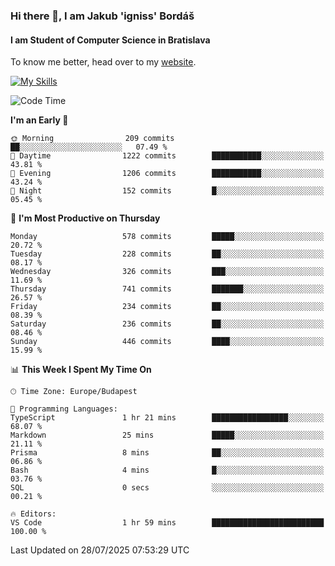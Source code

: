 ### Hi there 👋, I am Jakub 'igniss' Bordáš

#### I am Student of Computer Science in Bratislava
To know me better, head over to my [website](https://bordas.sk).

[![My Skills](https://skillicons.dev/icons?i=js,typescript,html,css,figma,svelte,vue,next,postgresql,nest,express,nodejs)](https://bordas.sk)


<!--START_SECTION:waka-->
![Code Time](http://img.shields.io/badge/Code%20Time-1%2C996%20hrs%2034%20mins-blue)

**I'm an Early 🐤** 

```text
🌞 Morning                209 commits         ██░░░░░░░░░░░░░░░░░░░░░░░   07.49 % 
🌆 Daytime                1222 commits        ███████████░░░░░░░░░░░░░░   43.81 % 
🌃 Evening                1206 commits        ███████████░░░░░░░░░░░░░░   43.24 % 
🌙 Night                  152 commits         █░░░░░░░░░░░░░░░░░░░░░░░░   05.45 % 
```
📅 **I'm Most Productive on Thursday** 

```text
Monday                   578 commits         █████░░░░░░░░░░░░░░░░░░░░   20.72 % 
Tuesday                  228 commits         ██░░░░░░░░░░░░░░░░░░░░░░░   08.17 % 
Wednesday                326 commits         ███░░░░░░░░░░░░░░░░░░░░░░   11.69 % 
Thursday                 741 commits         ███████░░░░░░░░░░░░░░░░░░   26.57 % 
Friday                   234 commits         ██░░░░░░░░░░░░░░░░░░░░░░░   08.39 % 
Saturday                 236 commits         ██░░░░░░░░░░░░░░░░░░░░░░░   08.46 % 
Sunday                   446 commits         ████░░░░░░░░░░░░░░░░░░░░░   15.99 % 
```


📊 **This Week I Spent My Time On** 

```text
🕑︎ Time Zone: Europe/Budapest

💬 Programming Languages: 
TypeScript               1 hr 21 mins        █████████████████░░░░░░░░   68.07 % 
Markdown                 25 mins             █████░░░░░░░░░░░░░░░░░░░░   21.11 % 
Prisma                   8 mins              ██░░░░░░░░░░░░░░░░░░░░░░░   06.86 % 
Bash                     4 mins              █░░░░░░░░░░░░░░░░░░░░░░░░   03.76 % 
SQL                      0 secs              ░░░░░░░░░░░░░░░░░░░░░░░░░   00.21 % 

🔥 Editors: 
VS Code                  1 hr 59 mins        █████████████████████████   100.00 % 
```


 Last Updated on 28/07/2025 07:53:29 UTC
<!--END_SECTION:waka-->

